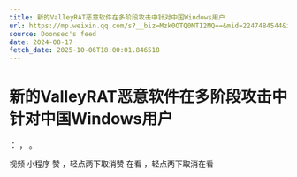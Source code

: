 ```yaml
---
title: 新的ValleyRAT恶意软件在多阶段攻击中针对中国Windows用户
url: https://mp.weixin.qq.com/s?__biz=Mzk0OTQ0MTI2MQ==&mid=2247484544&idx=1&sn=06c6e4062521bd70a1ae4737cb2579b2
source: Doonsec's feed
date: 2024-08-17
fetch_date: 2025-10-06T18:00:01.846518
---
```


# 新的ValleyRAT恶意软件在多阶段攻击中针对中国Windows用户

：
，
。

视频
小程序
赞
，轻点两下取消赞
在看
，轻点两下取消在看